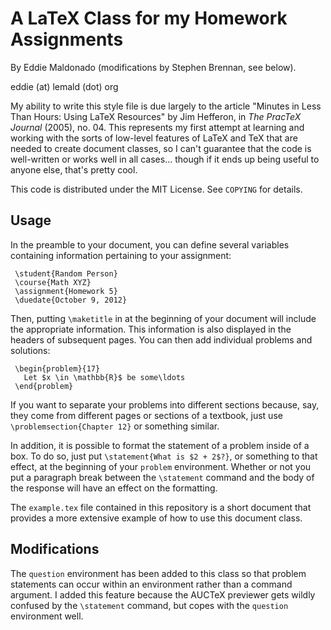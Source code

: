 # A LaTeX Class for my Homework Assignments

By Eddie Maldonado (modifications by Stephen Brennan, see below).

eddie (at) lemald (dot) org

My ability to write this style file is due largely to the article
"Minutes in Less Than Hours: Using LaTeX Resources" by Jim Hefferon,
in *The PracTeX Journal* (2005), no. 04. This represents my first
attempt at learning and working with the sorts of low-level features
of LaTeX and TeX that are needed to create document classes, so I
can't guarantee that the code is well-written or works well in all
cases... though if it ends up being useful to anyone else, that's
pretty cool.

This code is distributed under the MIT License. See `COPYING` for
details.

## Usage

In the preamble to your document, you can define several variables
containing information pertaining to your assignment:

     \student{Random Person}
     \course{Math XYZ}
     \assignment{Homework 5}
     \duedate{October 9, 2012}

Then, putting `\maketitle` in at the beginning of your document will
include the appropriate information. This information is also
displayed in the headers of subsequent pages. You can then add
individual problems and solutions:

     \begin{problem}{17}
       Let $x \in \mathbb{R}$ be some\ldots
     \end{problem}

If you want to separate your problems into different sections because,
say, they come from different pages or sections of a textbook, just
use `\problemsection{Chapter 12}` or something similar.

In addition, it is possible to format the statement of a problem
inside of a box. To do so, just put `\statement{What is $2 + 2$?}`, or
something to that effect, at the beginning of your `problem`
environment. Whether or not you put a paragraph break between the
`\statement` command and the body of the response will have an effect
on the formatting.

The `example.tex` file contained in this repository is a short
document that provides a more extensive example of how to use this
document class.

## Modifications

The `question` environment has been added to this class so that problem
statements can occur within an environment rather than a command argument.  I
added this feature because the AUCTeX previewer gets wildly confused by the
`\statement` command, but copes with the `question` environment well.

